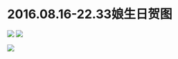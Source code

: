 # 2016.08.16-22.33娘生日贺图
![](https://bilicoverimg.github.io/2016/2016.08.16-22.33娘生日贺图.png)
![](https://bilicoverimg.github.io/2016/2016.08.16-22.33娘生日贺图%28平板截图%29.jpg)

![](https://bilicover2016.github.io/2016.08.16.jpg)